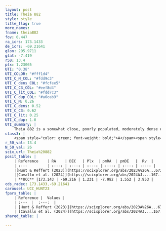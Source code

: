 ```yaml
---
layout: post
title: Theia 882
style: style
title_flag: true
more_names: 
fname: theia882
fov: 0.447
ra_icrs: 173.1433
de_icrs: -69.21641
glon: 295.9711
glat: -7.419
r50: 13.4
plx: 1.23065
UTI: "0.38"
UTI_COLOR: "#fff1d4"
UTI_C_N_COL: "#fdd9c3"
UTI_C_dens_COL: "#fcfee5"
UTI_C_C3_COL: "#eef8d4"
UTI_C_lit_COL: "#fdd7c3"
UTI_C_dup_COL: "#a6cab9"
UTI_C_N: 0.26
UTI_C_dens: 0.52
UTI_C_C3: 0.62
UTI_C_lit: 0.25
UTI_C_dup: 1.0
UTI_summary: |
    Theia 882 is a somewhat close, poorly populated, moderately dense object of intermediate C3 quality. It was recently reported in the literature.
class3: |
    <span style="color: green; font-weight: bold;">A</span><span style="color: red; font-weight: bold;">C</span>
r_50_val: 13.4
N_50_val: 26
scix_url: Theia%20882
posit_table: |
    | Reference    | RA    | DEC   | Plx  | pmRA  | pmDE   |  Rv  |
    | :---         | :---: | :---: | :---: | :---: | :---: | :---: |
    |[Hunt & Reffert (2023)](https://scixplorer.org/abs/2023A%26A...673A.114H) | 173.228 | -69.247 | 1.222 | -7.979 | 1.519 | 1.927 |
    |[Cavallo et al. (2024)](https://scixplorer.org/abs/2024AJ....167...12C) | 173.0 | -69.17 | 1.221 | -- | -- | -- |
    | **UCC** |173.143 | -69.216 | 1.231 | -7.982 | 1.552 | 3.953 | 
cds_radec: 173.1433,-69.21641
carousel: UCC_HUNT23
fpars_table: |
    | Reference |  Values |
    | :---  |  :---:  |
    | [Hunt & Reffert (2023)](https://scixplorer.org/abs/2023A%26A...673A.114H) | `AV50=0.526, diffAV50=0.666, MOD50=9.465, logAge50=8.338` |
    | [Cavallo et al. (2024)](https://scixplorer.org/abs/2024AJ....167...12C) | `AV50=0.77, dMod50=9.54, logAge50=8.27, [Fe/H]50=0.19` |
shared_table: |
    
---
```

